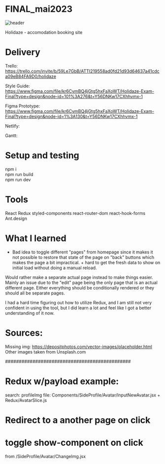 # FINAL_mai2023

![header](./HeaderReadme/header2 "Header" )  

Holidaze - accomodation booking site

# Delivery

Trello:  
https://trello.com/invite/b/59Le7GbB/ATTI219558ad0fd21d93d64637a41cdca09eB84FA9D0/holidaze

Style Guide:
https://www.figma.com/file/kr6CymBQ4jGtg5hxFaXoWT/Holidaze-Exam-Final?type=design&node-id=101%3A276&t=Y56DNKw17CXhhvmx-1

Figma Prototype:
https://www.figma.com/file/kr6CymBQ4jGtg5hxFaXoWT/Holidaze-Exam-Final?type=design&node-id=1%3A130&t=Y56DNKw17CXhhvmx-1

Netlify:

Gantt:

# Setup and testing

npm i  
npm run build  
npm run dev

# Tools

React
Redux
styled-components
react-router-dom
react-hook-forms
Ant.design

# What I learned

- Bad idea to toggle different "pages" from homepage since it makes it not possible to restore that state of the page on "back" buttons which makes the page a bit impractical. + hard to get the fresh data to show on initial load without doing a manual reload.

Would rather make a separate actual page instead to make things easier. Mainly an issue due to the "edit" page being the only page that is an actual different page. Either everything should be conditionally rendered or they should all be separate pages.

I had a hard time figuring out how to utilize Redux, and I am still not very confident in using the tool, but I did learn a lot and feel like I got a better understanding of it now.

# Sources:

Missing img: https://depositphotos.com/vector-images/placeholder.html
Other images taken from Unsplash.com

##############################################

<!-- - npx create-react-app holidaze -->

<!-- - npm install styled-components -->

<!-- - npm i @reduxjs/toolkit react-redux -->

<!-- - npm i react-router-dom -->

  <!-- - (npm i react-hook-form)
- (npm i @hookform/resolvers yup) -->

# Redux w/payload example:

search: profileImg
file: Components/SideProfile/Avatar/InputNewAvatar.jsx + Redux/AvatarSlice.js

# Redirect to a another page on click

<!-- <button onClick={() => dispatch(logout())}><Link to="/Logout">LoggedOut</Link></button> -->

# toggle show-component on click

from /SideProfile/Avatar/ChangeImg.jsx

<!--
        <button onClick={() => setIsToggled(!isToggled)}>Edit profile image</button>
        {isToggled && <InputNewAvatar />} -->
